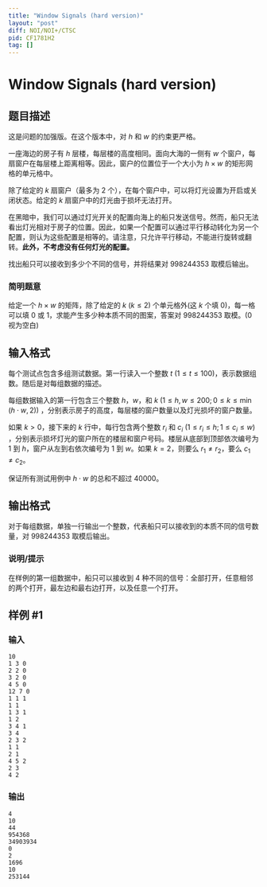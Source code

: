 ```yaml
---
title: "Window Signals (hard version)"
layout: "post"
diff: NOI/NOI+/CTSC
pid: CF1781H2
tag: []
---
```


# Window Signals (hard version)

## 题目描述

这是问题的加强版。在这个版本中，对 $h$ 和 $w$ 的约束更严格。

一座海边的房子有 $h$ 层楼，每层楼的高度相同。面向大海的一侧有 $w$ 个窗户，每扇窗户在每层楼上距离相等。因此，窗户的位置位于一个大小为 $h\times w$ 的矩形网格的单元格中。

除了给定的 $k$ 扇窗户（最多为 $2$ 个），在每个窗户中，可以将灯光设置为开启或关闭状态。给定的 $k$ 扇窗户中的灯光由于损坏无法打开。

在黑暗中，我们可以通过灯光开关的配置向海上的船只发送信号。然而，船只无法看出灯光相对于房子的位置。因此，如果一个配置可以通过平行移动转化为另一个配置，则认为这些配置是相等的。请注意，只允许平行移动，不能进行旋转或翻转。**此外，不考虑没有任何灯光的配置。**

找出船只可以接收到多少个不同的信号，并将结果对 $998244353$ 取模后输出。

### **简明题意**

给定一个 $h\times w$ 的矩阵，除了给定的 $k \ (k\le 2)$ 个单元格外(这 $k$ 个填 $0$)，每一格可以填 $0$ 或 $1$，求能产生多少种本质不同的图案，答案对 $998244353$ 取模。($0$ 视为空白)

## 输入格式

每个测试点包含多组测试数据。第一行读入一个整数 $t \ (1\le t\le 100)$，表示数据组数。随后是对每组数据的描述。

每组数据输入的第一行包含三个整数 $h$，$w$，和 $k$ $(1\le h,w\le 200;0\le k\le \min(h\cdot w,2))$ ，分别表示房子的高度，每层楼的窗户数量以及灯光损坏的窗户数量。

如果 $k>0$，接下来的 $k$ 行中，每行包含两个整数 $r_i$ 和 $c_i$ $(1\le r_i\le h;1\le c_i\le w)$ ，分别表示损坏灯光的窗户所在的楼层和窗户号码。楼层从底部到顶部依次编号为 $1$ 到 $h$，窗户从左到右依次编号为 $1$ 到 $w$。如果 $k=2$，则要么 $r_1\ne r_2$，要么 $c_1\ne c_2$。

保证所有测试用例中 $h\cdot w$ 的总和不超过 $40000$。

## 输出格式

对于每组数据，单独一行输出一个整数，代表船只可以接收到的本质不同的信号数量，对 $998244353$ 取模后输出。

### **说明/提示**

在样例的第一组数据中，船只可以接收到 $4$ 种不同的信号：全部打开，任意相邻的两个打开，最左边和最右边打开，以及任意一个打开。

## 样例 #1

### 输入

```
10
1 3 0
2 2 0
3 2 0
4 5 0
12 7 0
1 1 1
1 1
1 3 1
1 2
3 4 1
3 4
2 3 2
1 1
2 1
4 5 2
2 3
4 2
```

### 输出

```
4
10
44
954368
34903934
0
2
1696
10
253144
```

